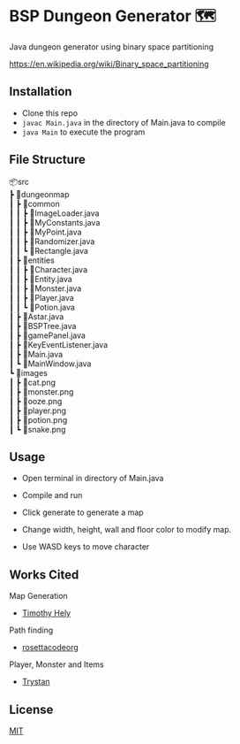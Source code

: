 # BSP Dungeon Generator 🗺️

Java dungeon generator using binary space partitioning

https://en.wikipedia.org/wiki/Binary_space_partitioning

## Installation

- Clone this repo
- `javac Main.java` in the directory of Main.java to compile
- `java Main` to execute the program

## File Structure

📦src  
┣ 📂dungeonmap  
┃ ┣ 📂common  
┃ ┃ ┣ 📜ImageLoader.java  
┃ ┃ ┣ 📜MyConstants.java  
┃ ┃ ┣ 📜MyPoint.java  
┃ ┃ ┣ 📜Randomizer.java  
┃ ┃ ┗ 📜Rectangle.java  
┃ ┣ 📂entities  
┃ ┃ ┣ 📜Character.java  
┃ ┃ ┣ 📜Entity.java  
┃ ┃ ┣ 📜Monster.java  
┃ ┃ ┣ 📜Player.java  
┃ ┃ ┗ 📜Potion.java  
┃ ┣ 📜Astar.java  
┃ ┣ 📜BSPTree.java  
┃ ┣ 📜gamePanel.java  
┃ ┣ 📜KeyEventListener.java  
┃ ┣ 📜Main.java  
┃ ┗ 📜MainWindow.java  
┗ 📂images  
┃ ┣ 📜cat.png  
┃ ┣ 📜monster.png  
┃ ┣ 📜ooze.png  
┃ ┣ 📜player.png  
┃ ┣ 📜potion.png  
┃ ┗ 📜snake.png

## Usage

- Open terminal in directory of Main.java
- Compile and run

- Click generate to generate a map
- Change width, height, wall and floor color to modify map.

- Use WASD keys to move character

## Works Cited

Map Generation

- [Timothy Hely](https://gamedevelopment.tutsplus.com/tutorials/how-to-use-bsp-trees-to-generate-game-maps--gamedev-12268)

Path finding

- [rosettacodeorg](https://rosettacode.org/wiki/A*_search_algorithm#Java)

Player, Monster and Items

- [Trystan](http://trystans.blogspot.com/2016/01/roguelike-tutorial-00-table-of-contents.html)

## License

[MIT](https://choosealicense.com/licenses/mit/)
